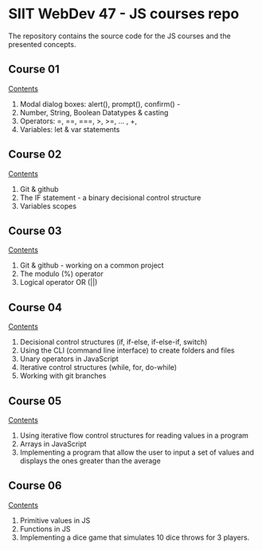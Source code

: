 # SIIT WebDev 47 - JS courses repo

The repository contains the source code for the JS courses and the presented concepts.


## Course 01 
[Contents](course-01/readme.md)
1. Modal dialog boxes: alert(), prompt(), confirm() - 
2. Number, String, Boolean Datatypes & casting
3. Operators: =, ==, ===, >, >=, ... , +, 
4. Variables: let & var statements

## Course 02
[Contents](course-02/readme.md)
1. Git & github
2. The IF statement - a binary decisional control structure
3. Variables scopes

## Course 03
[Contents](course-03/readme.md)
1. Git & github - working on a common project
2. The modulo (%) operator
3. Logical operator OR (||)

## Course 04
[Contents](course-04/readme.md)
1. Decisional control structures (if, if-else, if-else-if, switch)
2. Using the CLI (command line interface) to create folders and files
3. Unary operators in JavaScript
4. Iterative control structures (while, for, do-while)
5. Working with git branches

## Course 05
[Contents](course-05/readme.md)
1. Using iterative flow control structures for reading values in a program
2. Arrays in JavaScript
3. Implementing a program that allow the user to input a set of values and displays the ones greater than the average

## Course 06
[Contents](course-06/readme.md)
1. Primitive values in JS
2. Functions in JS
3. Implementing a dice game that simulates 10 dice throws for 3 players.

